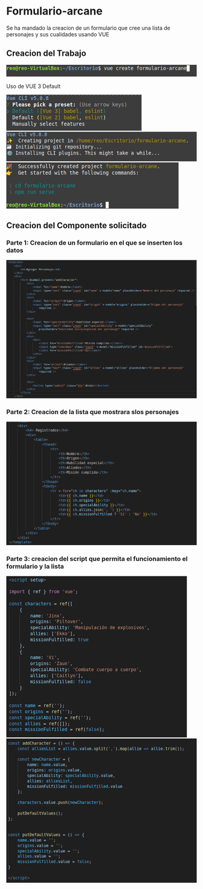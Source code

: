 # Formulario-arcane

Se ha mandado la creacion de un formulario que cree una lista de personajes y sus cualidades usando VUE

## Creacion del Trabajo

<img src="./images/Captura1.PNG">

Uso de VUE 3 Default

<img src="./images/Captura2.PNG">

<img src="./images/Captura3.PNG">

<img src="./images/Captura4.PNG">

## Creacion del Componente solicitado

### Parte 1: Creacion de un formulario en el que se inserten los datos

<img src="./images/Captura5.PNG">

### Parte 2: Creacion de la lista que mostrara slos personajes

<img src="./images/Captura6.PNG">

### Parte 3: creacion del script que permita el funcionamiento el formulario y la lista

<img src="./images/Captura7.PNG">

<img src="./images/Captura8.PNG">
